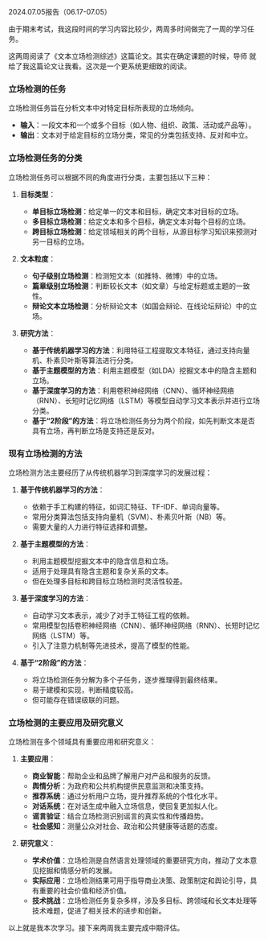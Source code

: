 2024.07.05报告（06.17-07.05）

由于期末考试，我这段时间的学习内容比较少，两周多时间做完了一周的学习任务。

这两周阅读了《文本立场检测综述》这篇论文。其实在确定课题的时候，导师 就给了我这篇论文让我看。这次是一个更系统更细致的阅读。

### 立场检测的任务
立场检测任务旨在分析文本中对特定目标所表现的立场倾向。

- **输入**：一段文本和一个或多个目标（如人物、组织、政策、活动或产品等）。
- **输出**：文本对于给定目标的立场分类，常见的分类包括支持、反对和中立。

### 立场检测任务的分类
立场检测任务可以根据不同的角度进行分类，主要包括以下三种：

1. **目标类型**：
   - **单目标立场检测**：给定单一的文本和目标，确定文本对目标的立场。
   - **多目标立场检测**：给定文本和多个目标，确定文本对每个目标的立场。
   - **跨目标立场检测**：给定领域相关的两个目标，从源目标学习知识来预测对另一目标的立场。

2. **文本粒度**：
   - **句子级别立场检测**：检测短文本（如推特、微博）中的立场。
   - **篇章级别立场检测**：判断较长文本（如文章）与给定标题或主题的一致性。
   - **辩论文本立场检测**：分析辩论文本（如国会辩论、在线论坛辩论）中的立场。

3. **研究方法**：
   - **基于传统机器学习的方法**：利用特征工程提取文本特征，通过支持向量机、朴素贝叶斯等算法进行分类。
   - **基于主题模型的方法**：利用主题模型（如LDA）挖掘文本中的隐含主题和立场。
   - **基于深度学习的方法**：利用卷积神经网络（CNN）、循环神经网络（RNN）、长短时记忆网络（LSTM）等模型自动学习文本表示并进行立场分类。
   - **基于“2阶段”的方法**：将立场检测任务分为两个阶段，如先判断文本是否具有立场，再判断立场是支持还是反对。

### 现有立场检测的方法
立场检测方法主要经历了从传统机器学习到深度学习的发展过程：

1. **基于传统机器学习的方法**：
   - 依赖于手工构建的特征，如词汇特征、TF-IDF、单词向量等。
   - 常用分类算法包括支持向量机（SVM）、朴素贝叶斯（NB）等。
   - 需要大量的人力进行特征选择和调整。

2. **基于主题模型的方法**：
   - 利用主题模型挖掘文本中的隐含信息和立场。
   - 适用于处理具有隐含主题和复杂关系的文本。
   - 但在处理多目标和跨目标立场检测时灵活性较差。

3. **基于深度学习的方法**：
   - 自动学习文本表示，减少了对手工特征工程的依赖。
   - 常用模型包括卷积神经网络（CNN）、循环神经网络（RNN）、长短时记忆网络（LSTM）等。
   - 引入了注意力机制等先进技术，提高了模型的性能。

4. **基于“2阶段”的方法**：
   - 将立场检测任务分解为多个子任务，逐步推理得到最终结果。
   - 易于建模和实现，判断精度较高。
   - 但可能存在错误级联的问题。

### 立场检测的主要应用及研究意义
立场检测在多个领域具有重要应用和研究意义：

1. **主要应用**：
   - **商业智能**：帮助企业和品牌了解用户对产品和服务的反馈。
   - **舆情分析**：为政府和公共机构提供民意监测和决策支持。
   - **推荐系统**：通过分析用户立场，提升推荐系统的个性化水平。
   - **对话系统**：在对话生成中融入立场信息，使回复更加拟人化。
   - **谣言验证**：结合立场检测识别谣言的真实性和传播趋势。
   - **社会感知**：测量公众对社会、政治和公共健康等话题的态度。

2. **研究意义**：
   - **学术价值**：立场检测是自然语言处理领域的重要研究方向，推动了文本意见挖掘和情感分析的发展。
   - **实际应用**：立场检测结果可用于指导商业决策、政策制定和舆论引导，具有重要的社会价值和经济价值。
   - **技术挑战**：立场检测任务复杂多样，涉及多目标、跨领域和长文本处理等技术难题，促进了相关技术的进步和创新。

以上就是我本次学习。接下来两周我主要完成中期评估。
